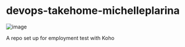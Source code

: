 # devops-takehome-michelleplarina
![image](https://user-images.githubusercontent.com/481603/116768233-03c81480-aa03-11eb-896b-0b3ac0223ef8.png)

A repo set up for employment test with Koho
